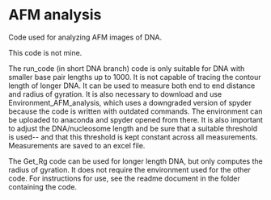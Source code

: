 # AFM analysis
Code used for analyzing AFM images of DNA. 

This code is not mine.


The run_code (in short DNA branch) code is only suitable for DNA with smaller base pair lengths up to 1000. It is not capable of tracing the contour length of longer DNA. It can be used to measure both end to end distance and radius of gyration. It is also necessary to download and use Environment_AFM_analysis, which uses a downgraded version of spyder because the code is written with outdated commands. The environment can be uploaded to anaconda and spyder opened from there. It is also important to adjust the DNA/nucleosome length and be sure that a suitable threshold is used-- and that this threshold is kept constant across all measurements. Measurements are saved to an excel file. 

The Get_Rg code can be used for longer length DNA, but only computes the radius of gyration. It does not require the environment used for the other code. For instructions for use, see the readme document in the folder containing the code.
